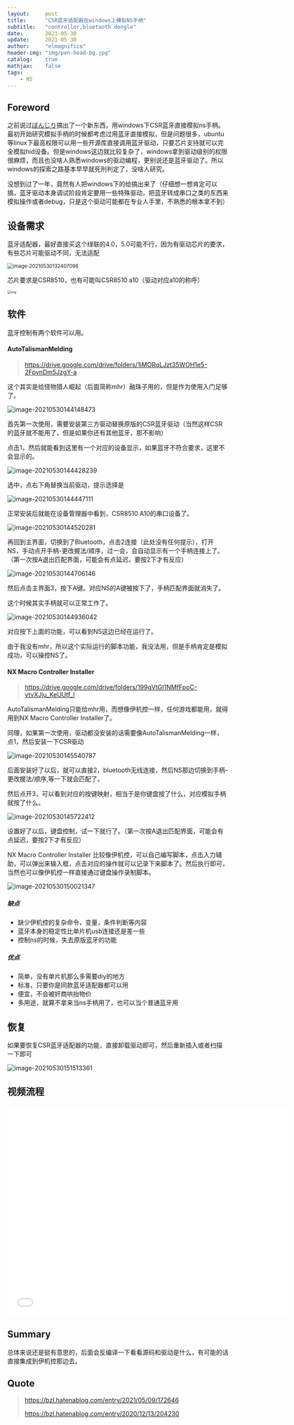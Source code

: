 ```yaml
---
layout:     post
title:      "CSR蓝牙适配器在windows上模拟NS手柄"
subtitle:   "controllor,bluetooth dongle"
date:       2021-05-30
update:     2021-05-30
author:     "elmagnifico"
header-img: "img/pen-head-bg.jpg"
catalog:    true
mathjax:    false
tags:
    - NS
---
```


## Foreword

之前说过[ぼんじり](https://twitter.com/_3z8?s=20)搞出了一个新东西，用windows下CSR蓝牙直接模拟ns手柄。最初开始研究模拟手柄的时候都考虑过用蓝牙直接模拟，但是问题很多，ubuntu等linux下最高权限可以用一些开源库直接调用蓝牙驱动，只要芯片支持就可以完全模拟hid设备。但是windows这边就比较复杂了，windows拿到驱动级别的权限很麻烦，而且也没啥人熟悉windows的驱动编程，更别说还是蓝牙驱动了。所以windows的探索之路基本早早就死刑判定了，没啥人研究。

没想到过了一年，竟然有人把windows下的给搞出来了（仔细想一想肯定可以搞，蓝牙驱动本身调试阶段肯定要用一些特殊驱动，把蓝牙转成串口之类的东西来模拟操作或者debug，只是这个驱动可能都在专业人手里，不熟悉的根本拿不到）



## 设备需求

蓝牙适配器，最好直接买这个绿联的4.0，5.0可能不行，因为有驱动芯片的要求，有些芯片可能驱动不同，无法适配

<img src="https://i.loli.net/2021/05/30/ihJtnwUuOx7WC9y.png" alt="image-20210530132407096" style="zoom:80%;" />

芯片要求是CSR8510，也有可能叫CSR8510 a10（驱动对应a10的称呼）

<img src="https://i.loli.net/2021/05/30/mcEnJljp864bu2L.jpg" alt="img" style="zoom:50%;" />



## 软件

蓝牙控制有两个软件可以用。



#### AutoTalismanMelding

> https://drive.google.com/drive/folders/1iMORqLJzt35WOH1e5-2FpvnDm5JzgY-a

这个其实是给怪物猎人崛起（后面简称mhr）融珠子用的，但是作为使用入门足够了。

![image-20210530144148473](https://i.loli.net/2021/05/30/M6XyDJAeazY41KO.png)

首先第一次使用，需要安装第三方驱动替换原版的CSR蓝牙驱动（当然这样CSR的蓝牙就不能用了，但是如果你还有其他蓝牙，那不影响）

点击1，然后就能看到这里有一个对应的设备显示，如果蓝牙不符合要求，这里不会显示的。

![image-20210530144428239](https://i.loli.net/2021/05/30/m2VlhEAR6Jfp59i.png)

选中，点右下角替换当前驱动，提示选择是

![image-20210530144447111](https://i.loli.net/2021/05/30/P3dFS9pycCefXNm.png)

正常安装后就能在设备管理器中看到，CSR8510 A10的串口设备了。

![image-20210530144520281](https://i.loli.net/2021/05/30/HZGYg8MRcTvzxEe.png)

再回到主界面，切换到了Bluetooth，点击2连接（此处没有任何提示），打开NS，手动点开手柄-更改握法/顺序，过一会，会自动显示有一个手柄连接上了。（第一次按A退出匹配界面，可能会有点延迟，要按2下才有反应）

![image-20210530144706146](https://i.loli.net/2021/05/30/TR9uiyCh58JYkGo.png)

然后点击主界面3，按下A键。对应NS的A键被按下了，手柄匹配界面就消失了。

这个时候其实手柄就可以正常工作了。

![image-20210530144936042](https://i.loli.net/2021/05/30/QHcETJSVdq41ng7.png)

对应按下上面的功能，可以看到NS这边已经在运行了。

由于我没有mhr，所以这个实际运行的脚本功能，我没法用，但是手柄肯定是模拟成功，可以操控NS了。



#### NX Macro Controller Installer

> https://drive.google.com/drive/folders/199gVtGI1NMfFpoC-vtvXJju_KeUUtf_l

AutoTalismanMelding只能给mhr用，而想像伊机控一样，任何游戏都能用，就得用到NX Macro Controller Installer了。

同理，如果第一次使用，驱动都没安装的话需要像AutoTalismanMelding一样，点1，然后安装一下CSR驱动

![image-20210530145540787](https://i.loli.net/2021/05/30/By5uKd8gIZTnzC7.png)

后面安装好了以后，就可以直接2，bluetooth无线连接，然后NS那边切换到手柄-更改握法/顺序,等一下就会匹配了。

然后点开3，可以看到对应的按键映射，相当于是你键盘按了什么，对应模拟手柄就按了什么。

![image-20210530145722412](https://i.loli.net/2021/05/30/XWtiwJ7Lld5ZFjU.png)

设置好了以后，键盘控制，试一下就行了。（第一次按A退出匹配界面，可能会有点延迟，要按2下才有反应）



NX Macro Controller Installer 比较像伊机控，可以自己编写脚本，点击入力辅助，可以弹出来输入框，点击对应的操作就可以记录下来脚本了。然后执行即可，当然也可以像伊机控一样直接通过键盘操作录制脚本。

![image-20210530150021347](https://i.loli.net/2021/05/30/ERiIoyf5pwYgsX8.png)



##### 缺点

- 缺少伊机控的复杂命令，变量，条件判断等内容
- 蓝牙本身的稳定性比单片机usb连接还是差一些
- 控制ns的时候，失去原版蓝牙的功能



##### 优点

- 简单，没有单片机那么多需要diy的地方
- 标准，只要你是同款蓝牙适配器都可以用
- 便宜，不会被奸商哄抬物价
- 多用途，就算不拿来当ns手柄用了，也可以当个普通蓝牙用



## 恢复

如果要恢复CSR蓝牙适配器的功能，直接卸载驱动即可，然后重新插入或者扫描一下即可

![image-20210530151513361](https://i.loli.net/2021/05/30/N4Sg1JEPbMp8wTW.png)



## 视频流程

<iframe src="//player.bilibili.com/player.html?aid=803291072&bvid=BV1Ry4y1g7FT&cid=346268975&page=1" scrolling="no" border="0" frameborder="no" framespacing="0" allowfullscreen="true" width="640px" height="480px"> </iframe>



## Summary

总体来说还是挺有意思的，后面会反编译一下看看源码和驱动是什么，有可能的话直接集成到伊机控那边去。



## Quote

> https://bzl.hatenablog.com/entry/2021/05/09/172646
>
> https://bzl.hatenablog.com/entry/2020/12/13/204230

